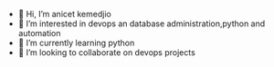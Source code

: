 - 👋 Hi, I’m anicet kemedjio
- 👀 I’m interested in devops an database administration,python and automation
- 🌱 I’m currently learning python
- 💞️ I’m looking to collaborate on devops projects

<!---
kemedjio/kemedjio is a ✨ special ✨ repository because its `README.md` (this file) appears on your GitHub profile.
You can click the Preview link to take a look at your changes.
--->
